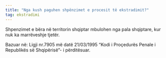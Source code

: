 ```yaml
---
title: "Nga kush paguhen shpënzimet e procesit të ekstradimit?"
tag: ekstradimi
---
```

Shpenzimet e bëra në territorin shqiptar mbulohen nga pala shqiptare, kur nuk ka marrëveshje tjetër.

Bazuar në:
Ligji nr.7905 më datë 21/03/1995 “Kodi i Proçedurës Penale i Republikës së Shqipërisë”- i përditësuar.
